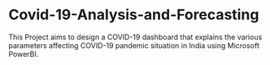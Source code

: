 # Covid-19-Analysis-and-Forecasting

This Project aims to design a COVID-19 dashboard that explains the various parameters affecting COVID-19 pandemic situation in India using Microsoft PowerBI.
